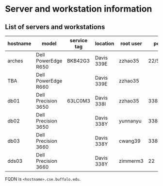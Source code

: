 Server and workstation information
====================================


## List of servers and workstations

| hostname | model | service tag |  location | root user | port | config |
| ------------- | ------- | -------- | -------- | ------- | ----- | ------ |
| arches | Dell PowerEdge R650 | BKB42G3 | Davis 339E | zzhao35 | 22/5522 | |
| TBA | Dell PowerEdge R660 | | Davis 339E | zzhao35 |  | |
| db01 | Dell Precision 3650 | 63LC0M3 | Davis 338I | zzhao35 | 3389 | |
| db02 | Dell Precision 3650 |  | Davis 338Y | yunnanyu | 3389 | |
| db03 | Dell Precision 3660 |  | Davis 338Y | cwang39 | 3389 | |
| dds03 | Dell Precision 3660 | | Davis 338Y | zimmerm3 | 22 | |

FQDN is `<hostname>.cse.buffalo.edu`.

